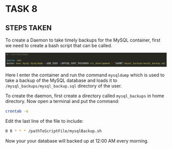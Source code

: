 # TASK 8

## STEPS TAKEN

To create a Daemon to take timely backups for the MySQL container, first we need to create a bash script that can be called.

![](/ss/backup.png)

Here I enter the container and run the command `mysqldump` which is used to take a backup of the MySQL database and loads it to `/mysql_backups/mysql_backup.sql` directory of the user.

To create the daemon, first create a directory called `mysql_backups` in home directory.
Now open a terminal and put the command:
```bash
crontab -e
```

Edit the last line of the file to include:
```bash
0 0 * * * /pathToScriptFile/mysqlBackup.sh
```
Now your your database will backed up at 12:00 AM every morning.